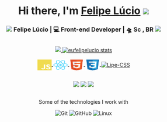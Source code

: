 <div align="center">
   <h1>Hi there, I'm <a href="https://www.linkedin.com/in/felipe-l%C3%BAcio-3802751bb/">Felipe Lúcio</a> <img src="https://media.giphy.com/media/hvRJCLFzcasrR4ia7z/giphy.gif" width="25px"> </h1>
</div>
<div align="center">
  <h3><img src="https://media.giphy.com/media/WUlplcMpOCEmTGBtBW/giphy.gif" width="30"> Felipe Lúcio | 💻 Front-end Developer | 🛸 Sc , BR <img src="https://media.giphy.com/media/WUlplcMpOCEmTGBtBW/giphy.gif" width="30"></h3>
</div>
  
  ##
  
<div align="center">
    <a href="https://github.com/eufelipelucio">
    <img height="180em" src="https://github-readme-stats.vercel.app/api?username=eufelipelucio&theme=vision-friendly-dark&include_all_commits=true&count_private=true"/>
    <img height="160em" src="https://github-readme-stats.vercel.app/api/top-langs/?username=eufelipelucio&layout=compact&langs_count=7&theme=vision-friendly-dark" alt="eufelipelucio stats"/>
</div>
<div style="display: inline_block" align="center"><br>
    <img align="center" alt="LIpe-Js" height="30" width="40" src="https://raw.githubusercontent.com/devicons/devicon/master/icons/javascript/javascript-plain.svg">
    <img align="center" alt="Lipe-React" height="30" width="40" src="https://raw.githubusercontent.com/devicons/devicon/master/icons/react/react-original.svg">
    <img align="center" alt="Lipe-HTML" height="30" width="40" src="https://raw.githubusercontent.com/devicons/devicon/master/icons/html5/html5-original.svg">
    <img align="center" alt="Lipe-CSS" height="30" width="40" src="https://raw.githubusercontent.com/devicons/devicon/master/icons/css3/css3-original.svg">
    <img align="center" alt="Lipe-CSS" height="30" width="40" src="https://cdn.jsdelivr.net/gh/devicons/devicon/icons/angularjs/angularjs-original.svg">
</div>
  
  ##
   
<div align="center"> 
    <a href="https://www.youtube.com/channel/UC9y83WkQiEZqZbQPK-tUmmA" target="_blank"><img src="https://img.shields.io/badge/YouTube-FF0000?style=for-the-badge&logo=youtube&logoColor=white" target="_blank"></a>
    <a href = "mailto:felipesou94@gmail.com"><img src="https://img.shields.io/badge/-Gmail-%23333?style=for-the-badge&logo=gmail&logoColor=white" target="_blank"></a>
    <a href="https://www.linkedin.com/in/eufelipelucio" target="_blank"><img src="https://img.shields.io/badge/-LinkedIn-%230077B5?style=for-the-badge&logo=linkedin&logoColor=white" target="_blank"></a>
</div>
  
  ##
  
<div align="center">Some of the technologies I work with
  
![Git](https://img.shields.io/badge/-Git-222222?style=flat&logo=git&logoColor=F05032)
![GitHub](https://img.shields.io/badge/-GitHub-222222?style=flat&logo=github&logoColor=FFFFFF)
![Linux](https://img.shields.io/badge/-Linux-222222?style=flat&logo=linux&logoColor=FCC624)
</div>
